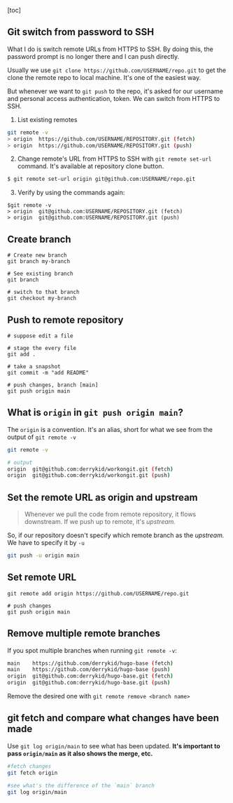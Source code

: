 [toc]

## Git switch from password to SSH 

What I do is switch remote URLs from HTTPS to SSH. By doing this, the password prompt is no longer there and I can push directly.

Usually we use `git clone https://github.com/USERNAME/repo.git` to get the clone the remote repo to local machine. It's one of the easiest way.

But whenever we want to `git push` to the repo, it's asked for our username and personal access authentication, token. We can switch from HTTPS to SSH.

1. List existing remotes
```bash
git remote -v
> origin  https://github.com/USERNAME/REPOSITORY.git (fetch)
> origin  https://github.com/USERNAME/REPOSITORY.git (push)
```

2. Change remote's URL from HTTPS to SSH with `git remote set-url` command. It's available at repository clone button.
```bash
$ git remote set-url origin git@github.com:USERNAME/repo.git
```

3. Verify by using the commands again:
```
$git remote -v
> origin  git@github.com:USERNAME/REPOSITORY.git (fetch)
> origin  git@github.com:USERNAME/REPOSITORY.git (push)
```

## Create branch

```
# Create new branch
git branch my-branch

# See existing branch
git branch

# switch to that branch
git checkout my-branch
```

## Push to remote repository

```
# suppose edit a file

# stage the every file
git add .

# take a snapshot
git commit -m "add README"

# push changes, branch [main]
git push origin main
```

## What is `origin` in `git push origin main`?

The `origin` is a convention. It's an alias, short for what we see from the output of `git remote -v`
```bash
git remote -v

# output
origin	git@github.com:derrykid/workongit.git (fetch)
origin	git@github.com:derrykid/workongit.git (push)
```


## Set the remote URL as origin and upstream

> Whenever we pull the code from remote repository, it flows downstream. If we push up to remote, it's *upstream.* 

So, if our repository doesn't specify which remote branch as the *upstream.* We have to specify it by `-u`

```bash
git push -u origin main
```

## Set remote URL
```
git remote add origin https://github.com/USERNAME/repo.git

# push changes
git push origin main
```

## Remove multiple remote branches

If you spot multiple branches when running `git remote -v`:

```bash
main	https://github.com/derrykid/hugo-base (fetch)
main	https://github.com/derrykid/hugo-base (push)
origin	git@github.com:derrykid/hugo-base.git (fetch)
origin	git@github.com:derrykid/hugo-base.git (push)
```

Remove the desired one with `git remote remove <branch name>`

## git fetch and compare what changes have been made

Use `git log origin/main` to see what has been updated. **It's important to pass `origin/main` as it also shows the merge, etc.** 

```bash
#fetch changes
git fetch origin

#see what's the difference of the `main` branch
git log origin/main
```

